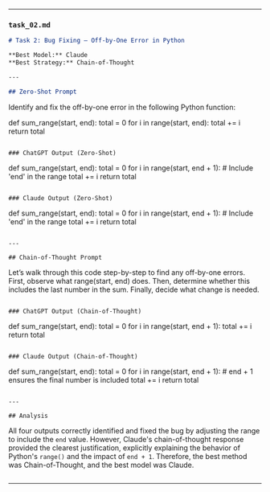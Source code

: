 
---

### `task_02.md`

```markdown
# Task 2: Bug Fixing – Off-by-One Error in Python

**Best Model:** Claude  
**Best Strategy:** Chain-of-Thought  

---

## Zero-Shot Prompt
```
Identify and fix the off-by-one error in the following Python function:

def sum_range(start, end):
    total = 0
    for i in range(start, end):
        total += i
    return total
```

### ChatGPT Output (Zero-Shot)
```
def sum_range(start, end):
    total = 0
    for i in range(start, end + 1):  # Include 'end' in the range
        total += i
    return total
```

### Claude Output (Zero-Shot)
```
def sum_range(start, end):
    total = 0
    for i in range(start, end + 1):  # Include 'end' in the range
        total += i
    return total
```

---

## Chain-of-Thought Prompt
```
Let’s walk through this code step-by-step to find any off-by-one errors. First, observe what range(start, end) does. Then, determine whether this includes the last number in the sum. Finally, decide what change is needed.
```

### ChatGPT Output (Chain-of-Thought)
```
def sum_range(start, end):
    total = 0
    for i in range(start, end + 1):
        total += i
    return total
```

### Claude Output (Chain-of-Thought)
```
def sum_range(start, end):
    total = 0
    for i in range(start, end + 1):  # end + 1 ensures the final number is included
        total += i
    return total
```

---

## Analysis
```
All four outputs correctly identified and fixed the bug by adjusting the range to include the `end` value. However, Claude's chain-of-thought response provided the clearest justification, explicitly explaining the behavior of Python's `range()` and the impact of `end + 1`. Therefore, the best method was Chain-of-Thought, and the best model was Claude.
```
```

---